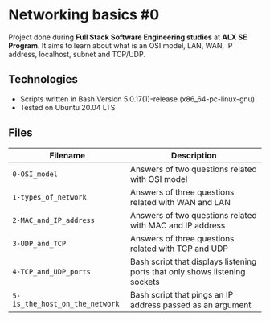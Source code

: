 # Networking basics #0
Project done during **Full Stack Software Engineering studies** at **ALX SE Program**. It aims to learn about what is an OSI model, LAN, WAN, IP address, localhost, subnet and TCP/UDP.

## Technologies
* Scripts written in Bash Version 5.0.17(1)-release (x86_64-pc-linux-gnu)
* Tested on Ubuntu 20.04 LTS

## Files

| Filename | Description |
| -------- | ----------- |
| `0-OSI_model` | Answers of two questions related with OSI model |
| `1-types_of_network` | Answers of three questions related with WAN and LAN |
| `2-MAC_and_IP_address` | Answers of two questions related with MAC and IP address |
| `3-UDP_and_TCP` | Answers of three questions related with TCP and UDP |
| `4-TCP_and_UDP_ports` | Bash script that displays listening ports that only shows listening sockets |
| `5-is_the_host_on_the_network` | Bash script that pings an IP address passed as an argument |
